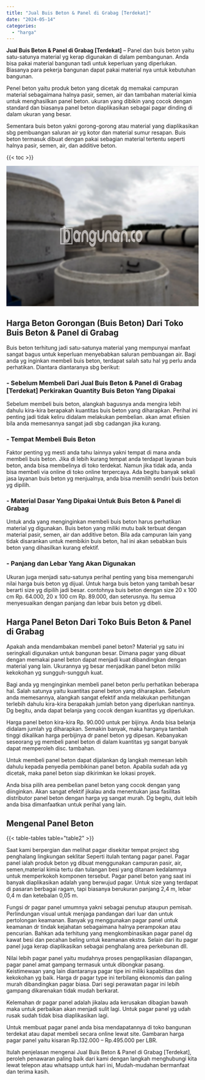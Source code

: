 ```yaml
---
title: "Jual Buis Beton & Panel di Grabag [Terdekat]"
date: "2024-05-14"
categories: 
  - "harga"
---
```


**Jual Buis Beton & Panel di Grabag \[Terdekat\]** – Panel dan buis beton yaitu satu-satunya material yg kerap digunakan di dalam pembangunan. Anda bisa pakai material bangunan tadi untuk keperluan yang diperlukan. Biasanya para pekerja bangunan dapat pakai material nya untuk kebutuhan bangunan.

Penel beton yaitu produk beton yang dicetak dg memakai campuran material sebagaimana halnya pasir, semen, air dan tambahan material kimia untuk menghasilkan panel beton. ukuran yang dibikin yang cocok dengan standard dan biasanya panel beton diaplikasikan sebagai pagar dinding di dalam ukuran yang besar.

Sementara buis beton yakni gorong-gorong atau material yang diaplikasikan sbg pembuangan saluran air yg kotor dan material sumur resapan. Buis beton termasuk dibuat dengan pakai sebagian material tertentu seperti halnya pasir, semen, air, dan additive beton.

{{< toc >}}

![Jual Buis Beton & Panel di Grabag [Terdekat]](/images/jual-panel-buis-beton-murah-18.png)

## Harga Beton Gorongan (Buis Beton) Dari Toko Buis Beton & Panel di Grabag

Buis beton terhitung jadi satu-satunya material yang mempunyai manfaat sangat bagus untuk keperluan menyebabkan saluran pembuangan air. Bagi anda yg inginkan membeli buis beton, terdapat salah satu hal yg perlu anda perhatikan. Diantara diantaranya sbg berikut:

### \- Sebelum Membeli Dari Jual Buis Beton & Panel di Grabag \[Terdekat\] Perkirakan Quantity Buis Beton Yang Dipakai

Sebelum membeli buis beton, alangkah bagusnya anda mengira lebih dahulu kira-kira berapakah kuantitas buis beton yang diharapkan. Perihal ini penting jadi tidak keliru didalam melakukan pembelian. akan amat efisien bila anda memesannya sangat jadi sbg cadangan jika kurang.

### \- Tempat Membeli Buis Beton

Faktor penting yg mesti anda tahu lainnya yakni tempat di mana anda membeli buis beton. Jika di lebih kurang tempat anda terdapat layanan buis beton, anda bisa membelinya di toko terdekat. Namun jika tidak ada, anda bisa membeli via online di toko online terpercaya. Ada begitu banyak sekali jasa layanan buis beton yg menjualnya, anda bisa memilih sendiri buis beton yg dipilih.

### \- Material Dasar Yang Dipakai Untuk Buis Beton & Panel di Grabag

Untuk anda yang menginginkan membeli buis beton harus perhatikan material yg digunakan. Buis beton yang miliki mutu baik terbuat dengan material pasir, semen, air dan additive beton. Bila ada campuran lain yang tidak disarankan untuk membikin buis beton, hal ini akan sebabkan buis beton yang dihasilkan kurang efektif.

### \- Panjang dan Lebar Yang Akan Digunakan

Ukuran juga menjadi satu-satunya perihal penting yang bisa memengaruhi nilai harga buis beton yg dijual. Untuk harga buis beton yang tambah besar berarti size yg dipilih jadi besar. contohnya buis beton dengan size 20 x 100 cm Rp. 64.000, 20 x 100 cm Rp. 89.000, dan seterusnya. Itu semua menyesuaikan dengan panjang dan lebar buis beton yg dibeli.

## Harga Panel Beton Dari Toko Buis Beton & Panel di Grabag

Apakah anda mendambakan membeli panel beton? Material yg satu ini seringkali digunakan untuk bangunan besar. Dimana pagar yang dibuat dengan memakai panel beton dapat menjadi kuat dibandingkan dengan material yang lain. Ukurannya yg besar menjadikan panel beton miliki kekokohan yg sungguh-sungguh kuat.

Bagi anda yg menginginkan membeli panel beton perlu perhatikan beberapa hal. Salah satunya yaitu kuantitas panel beton yang diharapkan. Sebelum anda memesannya, alangkah sangat efektif anda melakukan perhitungan terlebih dahulu kira-kira berapakah jumlah beton yang diperlukan nantinya. Dg begitu, anda dapat belanja yang cocok dengan kuantitas yg diperlukan.

Harga panel beton kira-kira Rp. 90.000 untuk per bijinya. Anda bisa belanja didalam jumlah yg diharapkan. Semakin banyak, maka harganya tambah tinggi dikalikan harga perbijinya dr panel beton yg dipesan. Kebanyakan seseorang yg membeli panel beton di dalam kuantitas yg sangat banyak dapat memperoleh disc. tambahan.

Untuk membeli panel beton dapat dijalankan dg langkah memesan lebih dahulu kepada penyedia pembikinan panel beton. Apabila sudah ada yg dicetak, maka panel beton siap dikirimkan ke lokasi proyek.

Anda bisa pilih area pembelian panel beton yang cocok dengan yang diinginkan. Akan sangat efektif jikalau anda menentukan jasa fasilitas distributor panel beton dengan harga yg sangat murah. Dg begitu, duit lebih anda bisa dimanfaatkan untuk perihal yang lain.

## Mengenal Panel Beton

{{< table-tables table="table2" >}}

Saat kami berpergian dan melihat pagar disekitar tempat project sbg penghalang lingkungan seklitar Seperti itulah tentang pagar panel. Pagar panel ialah produk beton yg dibuat menggunakan campuran pasir, air, semen,material kimia tertu dan tulangan besi yang ditanam kedalamnya untuk memperkokoh komponen tersebut. Pagar panel beton yang saat ini banyak diaplikasikan adalah yang berwujud pagar. Untuk size yang terdapat di pasaran berbagai ragam, tapi biasanya berukuran panjang 2,4 m, lebar 0,4 m dan ketebalan 0,05 m.

Fungsi dr pagar panel umumnya yakni sebagai penutup ataupun pemisah. Perlindungan visual untuk menjaga pandangan dari luar dan untuk pertolongan keamanan. Banyak yg menggunakan pagar panel untuk keamanan dr tindak kejahatan sebagaimana halnya perampokan atau pencurian. Bahkan ada terhitung yang mengkombinasikan pagar panel dg kawat besi dan pecahan beling untuk keamanan ekstra. Selain dari itu pagar panel juga kerap diaplikasikan sebagai penghalang area perkebunan dll.

Nilai lebih pagar panel yaitu mudahnya proses pengaplikasian dilapangan, pagar panel amat gampang termasuk untuk dibongkar pasang. Keistimewaan yang lain diantaranya pagar tipe ini miliki kapabilitas dan kekokohan yg baik. Harga dr pagar type ini terbilang ekonomis dan paling murah dibandingkan pagar biasa. Dari segi perawatan pagar ini lebih gampang dikarenakan tidak mudah berkarat.

Kelemahan dr pagar panel adalah jikalau ada kerusakan dibagian bawah maka untuk perbaikan akan menjadi sulit lagi. Untuk pagar panel yg udah rusak sudah tidak bisa diaplikasikan lagi.

Untuk membuat pagar panel anda bisa mendapatannya di toko bangunan terdekat atau dapat membeli secara online lewat site. Gambaran harga pagar panel yaitu kisaran Rp.132.000 – Rp.495.000 per LBR.

Itulah penjelasan mengenai Jual Buis Beton & Panel di Grabag \[Terdekat\], peroleh penawaran paling baik dari kami dengan langkah menghubungi kita lewat telepon atau whatsapp untuk hari ini, Mudah-mudahan bermanfaat dan terima kasih.
